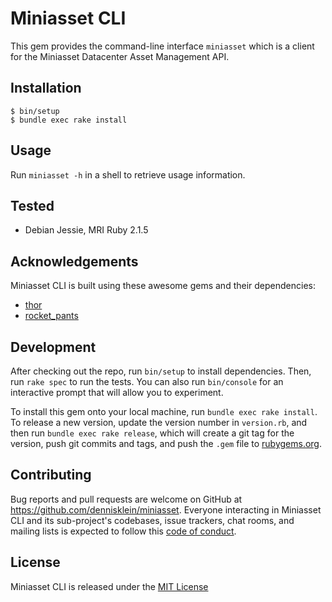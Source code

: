 # Miniasset CLI

This gem provides the command-line interface `miniasset` which is a client for the Miniasset Datacenter Asset Management API.

## Installation

    $ bin/setup
    $ bundle exec rake install

## Usage

Run `miniasset -h` in a shell to retrieve usage information.

## Tested

* Debian Jessie, MRI Ruby 2.1.5

## Acknowledgements

Miniasset CLI is built using these awesome gems and their dependencies:
* [thor](https://github.com/erikhuda/thor)
* [rocket_pants](https://github.com/Sutto/rocket_pants)

## Development

After checking out the repo, run `bin/setup` to install dependencies. Then, run `rake spec` to run the tests. You can also run `bin/console` for an interactive prompt that will allow you to experiment.

To install this gem onto your local machine, run `bundle exec rake install`. To release a new version, update the version number in `version.rb`, and then run `bundle exec rake release`, which will create a git tag for the version, push git commits and tags, and push the `.gem` file to [rubygems.org](https://rubygems.org).

## Contributing

Bug reports and pull requests are welcome on GitHub at https://github.com/dennisklein/miniasset. Everyone interacting in Miniasset CLI and its sub-project's codebases, issue trackers, chat rooms, and mailing lists is expected to follow this [code of conduct](/CODE_OF_CONDUCT.md).

## License

Miniasset CLI is released under the [MIT License](/LICENSE)
